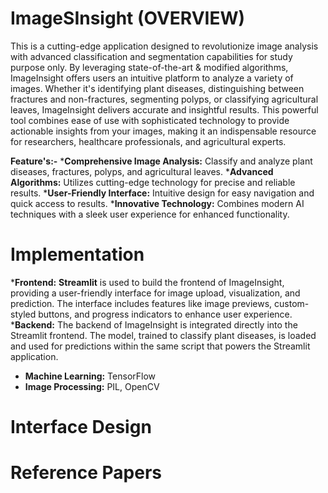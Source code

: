 # ImageSInsight (OVERVIEW)

This is a cutting-edge application designed to revolutionize image analysis with advanced classification and segmentation capabilities for study purpose only. By leveraging state-of-the-art & modified algorithms, ImageInsight offers users an intuitive platform to analyze a variety of images. Whether it's identifying plant diseases, distinguishing between fractures and non-fractures, segmenting polyps, or classifying agricultural leaves, ImageInsight delivers accurate and insightful results. This powerful tool combines ease of use with sophisticated technology to provide actionable insights from your images, making it an indispensable resource for researchers, healthcare professionals, and agricultural experts.

**Feature's:-**
*__Comprehensive Image Analysis:__ Classify and analyze plant diseases, fractures, polyps, and agricultural leaves.
*__Advanced Algorithms:__ Utilizes cutting-edge technology for precise and reliable results.
*__User-Friendly Interface:__ Intuitive design for easy navigation and quick access to results.
*__Innovative Technology:__ Combines modern AI techniques with a sleek user experience for enhanced functionality.

# Implementation
*__Frontend:__ **Streamlit** is used to build the frontend of ImageInsight, providing a user-friendly interface for image upload, visualization, and prediction. The interface includes features like image previews, custom-styled buttons, and progress indicators to enhance user experience.
*__Backend:__ The backend of ImageInsight is integrated directly into the Streamlit frontend. The model, trained to classify plant diseases, is loaded and used for predictions within the same script that powers the Streamlit application. 
  * __Machine Learning:__ TensorFlow
  * __Image Processing:__ PIL, OpenCV

# Interface Design
# Reference Papers
